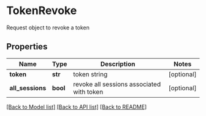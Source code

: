 # TokenRevoke

Request object to revoke a token
## Properties
Name | Type | Description | Notes
------------ | ------------- | ------------- | -------------
**token** | **str** | token string | [optional] 
**all_sessions** | **bool** | revoke all sessions associated with token | [optional] 

[[Back to Model list]](../README.md#documentation-for-models) [[Back to API list]](../README.md#documentation-for-api-endpoints) [[Back to README]](../README.md)


